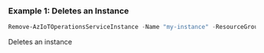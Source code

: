 ### Example 1: Deletes an Instance
```powershell
Remove-AzIoTOperationsServiceInstance -Name "my-instance" -ResourceGroupName "my-rg"
```

Deletes an instance
